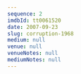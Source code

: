 ```yaml
---
sequence: 2
imdbId: tt0061520
date: 2007-09-23
slug: corruption-1968
medium: null
venue: null
venueNotes: null
mediumNotes: null
---
```


